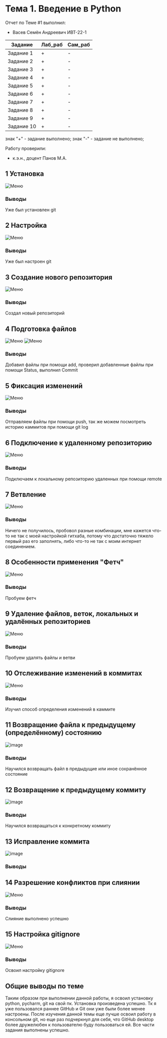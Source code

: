 # Тема 1. Введение в Python
Отчет по Теме #1 выполнил:
- Васев Семён Андреевич
  ИВТ-22-1

| Задание | Лаб_раб | Сам_раб |
| ------ | ------ | ------ |
| Задание 1 | + | - |
| Задание 2 | + | - |
| Задание 3 | + | - |
| Задание 4 | + | - |
| Задание 5 | + | - |
| Задание 6 | + | - |
| Задание 7 | + | - |
| Задание 8 | + | - |
| Задание 9 | + | - |
| Задание 10 | + | - |

знак "+" - задание выполнено; знак "-" - задание не выполнено;

Работу проверили:
- к.э.н., доцент Панов М.А.

## 1 Установка

![Меню](https://github.com/Skyrfy/SoftwareEngeneering/blob/bab298f7da8c06d613f9a126eb5b021e191095bc/images/%D0%A1%D0%BD%D0%B8%D0%BC%D0%BE%D0%BA%20%D1%8D%D0%BA%D1%80%D0%B0%D0%BD%D0%B0%202024-09-11%20013125.png)

### Выводы

Уже был установлен git

## 2 Настройка

![Меню](https://github.com/Skyrfy/SoftwareEngeneering/blob/3b158058a1a18c055740d0d1679f96994472f09d/images/%D0%A1%D0%BD%D0%B8%D0%BC%D0%BE%D0%BA%20%D1%8D%D0%BA%D1%80%D0%B0%D0%BD%D0%B0%202024-09-11%20023149.png)

### Выводы

Уже был настроен git

## 3 Создание нового репозитория

![Меню](https://github.com/Skyrfy/SoftwareEngeneering/blob/d9a8d8c4f5cb23a7a25a8c8a5923ad820b2fe325/images/image.png)

### Выводы

Создал новый репозиторий

## 4 Подготовка файлов

![Меню](https://github.com/Skyrfy/SoftwareEngeneering/blob/554110483637a88bd188a6e4563258657881721d/images/%D0%A1%D0%BD%D0%B8%D0%BC%D0%BE%D0%BA%20%D1%8D%D0%BA%D1%80%D0%B0%D0%BD%D0%B0%202024-09-11%20024904.png)
![Меню](https://github.com/Skyrfy/SoftwareEngeneering/blob/554110483637a88bd188a6e4563258657881721d/images/image.png)
### Выводы

Добавил файлы при помощи add, проверил добавленные файлы при помощи Status, выполнил Commit

## 5 Фиксация изменений

![Меню](https://github.com/Skyrfy/SoftwareEngeneering/blob/138433be52d0d237670e47f782a5b739c820981a/images/image.png)

### Выводы

Отправляем файлы при помощи push, так же можем посмотреть историю каммитов при помощи git log

## 6 Подключение к удаленному репозиторию

![Меню](https://github.com/Skyrfy/SoftwareEngeneering/blob/81f6888172aa1a5a20624f6f736db94754d6ac6a/images/image.png)

### Выводы

Подключаем к локальному репозиторию удаленных при помощи remote

## 7 Ветвление

![Меню](https://github.com/Skyrfy/SoftwareEngeneering/blob/3ecce46f225b463406dfabbc4318d49ef951e94a/images/image.png)

### Выводы

Ничего не получилось, пробовол разные комбинации, мне кажется что-то не так с моей настройкой гитхаба, потому что достаточно тяжело первый раз его заполнять, либо что-то не так с моим интернет соединением.

## 8 Особенности применения "Фетч"

![Меню](https://github.com/Skyrfy/SoftwareEngeneering/blob/1d153637739dcbeb9da9dc2315c96cb4a8e1828e/images/image.png)

### Выводы

Пробуем фетч

## 9 Удаление файлов, веток, локальных и удалённых репозиториев

![Меню](https://github.com/Skyrfy/SoftwareEngeneering/blob/a4f1e22a02b66748180f5d2f3eb1bd6351ed4ecb/images/image.png)

### Выводы

Пробуем удалять файлы и ветви

## 10 Отслеживание изменений в коммитах

![Меню](https://github.com/Skyrfy/SoftwareEngeneering/blob/a4f1e22a02b66748180f5d2f3eb1bd6351ed4ecb/images/image.png)

### Выводы

Изучил способ определения изменений в каммите

## 11 Возвращение файла к предыдущему (определённому) состоянию

![image](https://github.com/user-attachments/assets/33ccc5ff-627d-4c4e-9e89-2d92cefe7585)


### Выводы

Научился возвращать файл в предыдущие или иное сохранённое состояние

## 12 Возвращение к предыдущему коммиту

![image](https://github.com/user-attachments/assets/2f2171e9-06db-4b91-be7c-9fd43020448e)


### Выводы

Научился возвращаться к конкретному коммиту

## 13 Исправление коммита

![image](https://github.com/user-attachments/assets/0dfcd984-64f2-40f2-9dda-4a33051d14ba)

### Выводы

## 14 Разрешение конфликтов при слиянии

![Меню](https://github.com/SnowyPython/SoftwareEngineering/tree/%D0%A2%D0%B5%D0%BC%D0%B0_1/images/merge.png)

### Выводы

Слияние выполнено успешно

## 15 Настройка gitignore

![Меню](https://github.com/SnowyPython/SoftwareEngineering/tree/%D0%A2%D0%B5%D0%BC%D0%B0_1/images/gitignore.png)

### Выводы

Освоил настройку gitignore

## Общие выводы по теме
Таким образом при выполнении данной работы, я освоил установку python, pycharm, git на свой пк. Установка произведена
успешно. Тк я уже пользовался раннее GitHub и Git они уже были более менее настроены. После изучения данной темы еще лучше
освоил работу в консольном git, но еще раз подчеркнул для себя, что GitHub desktop более дружелюбен к пользователю
буду пользоваться ей. Все части задания выполнены успешно.
